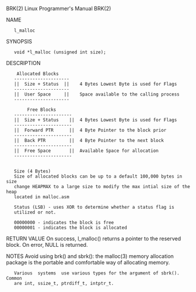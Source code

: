 BRK(2)                     Linux Programmer's Manual                    BRK(2)

NAME

       l_malloc

SYNOPSIS

       void *l_malloc (unsigned int size);
       
DESCRIPTION

        Allocated Blocks
       ---------------------
       ||  Size + Status  ||    4 Bytes Lowest Byte is used for Flags
       ---------------------
       ||  User Space     ||    Space available to the calling process
       ---------------------
       
            Free Blocks
       ----------------------
       ||  Size + Status    ||  4 Bytes Lowest Byte is used for Flags
       ----------------------
       ||  Forward PTR      ||  4 Byte Pointer to the block prior
       ----------------------
       ||  Back PTR         ||  4 Byte Pointer to the next block
       ----------------------
       ||  Free Space       ||  Available Space for allocation
       ----------------------
       
       
       Size (4 Bytes)
       Size of allocated blocks can be up to a default 100,000 bytes in size 
       change HEAPMAX to a large size to modify the max intial size of the heap 
       located in malloc.asm
       
       Status (LSB) - uses XOR to determine whether a status flag is
       utilized or not.
       
       00000000 - indicates the block is free
       00000001 - indicates the block is allocated
       
 
 RETURN VALUE
       On success, l_malloc() returns a pointer to the reserved block.  On 
       error, NULL is returned.
       
 NOTES
       Avoid using brk() and sbrk(): the malloc(3) memory  allocation  package
       is the portable and comfortable way of allocating memory.

       Various  systems  use various types for the argument of sbrk().  Common
       are int, ssize_t, ptrdiff_t, intptr_t.
